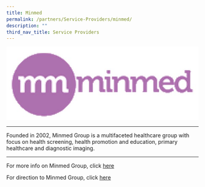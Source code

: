 ```yaml
---
title: Minmed
permalink: /partners/Service-Providers/minmed/
description: ""
third_nav_title: Service Providers
---
```


![](/images/Minmed%20.jpg)

------------------------------------------

Founded in 2002, Minmed Group is a multifaceted healthcare group with focus on health screening, health promotion and education, primary healthcare and diagnostic imaging.

----------------------------------------


For more info on Minmed Group, click [here](https://minmed.sg/)


For direction to Minmed Group, click [here](https://www.google.com/maps/place/Minmed+Group/@1.3327926,103.9049583,17z/data=!3m1!4b1!4m5!3m4!1s0x31da19374938ec2b:0xe3e141cdde4aaefc!8m2!3d1.3327926!4d103.9049583)